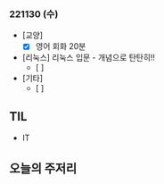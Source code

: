 ### 221130 (수)
- [교양]
	- [x] 영어 회화 20분
- [리눅스] 리눅스 입문 - 개념으로 탄탄히!!
	- [ ] 
- [기타] 
	- [ ]
## TIL
- IT
## 오늘의 주저리
<!--stackedit_data:
eyJoaXN0b3J5IjpbLTEwNDY2MzAwNjAsLTE2ODU0NzMyNTUsND
k3NDk4MjYzXX0=
-->